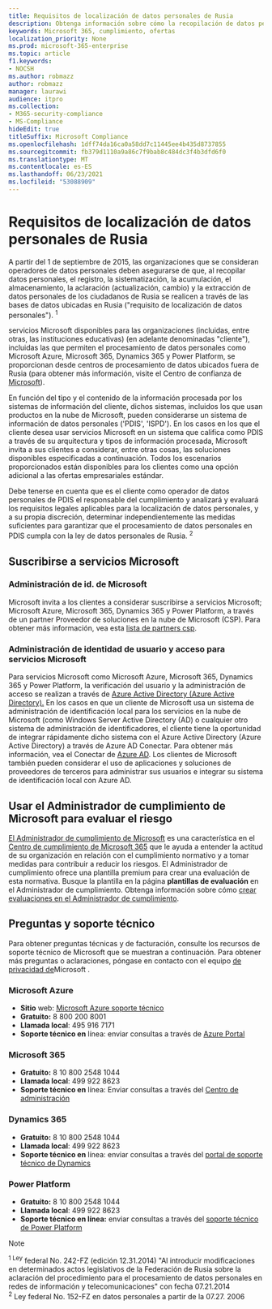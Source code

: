 ```yaml
---
title: Requisitos de localización de datos personales de Rusia
description: Obtenga información sobre cómo la recopilación de datos personales, el registro de datos personales de los ciudadanos rusos, la sistematización, la acumulación, el almacenamiento, la aclaración y la extracción se realizan en servicios Microsoft y bases de datos ubicadas en Rusia.
keywords: Microsoft 365, cumplimiento, ofertas
localization_priority: None
ms.prod: microsoft-365-enterprise
ms.topic: article
f1.keywords:
- NOCSH
ms.author: robmazz
author: robmazz
manager: laurawi
audience: itpro
ms.collection:
- M365-security-compliance
- MS-Compliance
hideEdit: true
titleSuffix: Microsoft Compliance
ms.openlocfilehash: 1dff74da16ca0a58dd7c11445ee4b435d8737855
ms.sourcegitcommit: fb379d1110a9a86c7f9bab8c484dc3f4b3dfd6f0
ms.translationtype: MT
ms.contentlocale: es-ES
ms.lasthandoff: 06/23/2021
ms.locfileid: "53088909"
---
```

# <a name="russian-personal-data-localization-requirements"></a>Requisitos de localización de datos personales de Rusia

A partir del 1 de septiembre de 2015, las organizaciones que se consideran operadores de datos personales deben asegurarse de que, al recopilar datos personales, el registro, la sistematización, la acumulación, el almacenamiento, la aclaración (actualización, cambio) y la extracción de datos personales de los ciudadanos de Rusia se realicen a través de las bases de datos ubicadas en Rusia ("requisito de localización de datos personales"). <sup>1</sup>

servicios Microsoft disponibles para las organizaciones (incluidas, entre otras, las instituciones educativas) (en adelante denominadas "cliente"), incluidas las que permiten el procesamiento de datos personales como Microsoft Azure, Microsoft 365, Dynamics 365 y Power Platform, se proporcionan desde centros de procesamiento de datos ubicados fuera de Rusia (para obtener más información, visite el Centro de confianza de [Microsoft](https://www.microsoft.com/trust-center)).

En función del tipo y el contenido de la información procesada por los sistemas de información del cliente, dichos sistemas, incluidos los que usan productos en la nube de Microsoft, pueden considerarse un sistema de información de datos personales ('PDIS', 'ISPD'). En los casos en los que el cliente desea usar servicios Microsoft en un sistema que califica como PDIS a través de su arquitectura y tipos de información procesada, Microsoft invita a sus clientes a considerar, entre otras cosas, las soluciones disponibles especificadas a continuación. Todos los escenarios proporcionados están disponibles para los clientes como una opción adicional a las ofertas empresariales estándar.

Debe tenerse en cuenta que es el cliente como operador de datos personales de PDIS el responsable del cumplimiento y analizará y evaluará los requisitos legales aplicables para la localización de datos personales, y a su propia discreción, determinar independientemente las medidas suficientes para garantizar que el procesamiento de datos personales en PDIS cumpla con la ley de datos personales de Rusia. <sup>2</sup>

## <a name="subscribing-to-microsoft-services"></a>Suscribirse a servicios Microsoft

### <a name="microsoft-id-management"></a>Administración de id. de Microsoft

Microsoft invita a los clientes a considerar suscribirse a servicios Microsoft; Microsoft Azure, Microsoft 365, Dynamics 365 y Power Platform, a través de un partner Proveedor de soluciones en la nube de Microsoft (CSP). Para obtener más información, vea esta [lista de partners csp](https://pinpoint.microsoft.com/search?type=services&campaign=691).

### <a name="managing-user-identity-and-access-for-microsoft-services"></a>Administración de identidad de usuario y acceso para servicios Microsoft

Para servicios Microsoft como Microsoft Azure, Microsoft 365, Dynamics 365 y Power Platform, la verificación del usuario y la administración de acceso se realizan a través de [Azure Active Directory (Azure Active Directory).](https://azure.microsoft.com/services/active-directory/) En los casos en que un cliente de Microsoft usa un sistema de administración de identificación local para los servicios en la nube de Microsoft (como Windows Server Active Directory (AD) o cualquier otro sistema de administración de identificadores, el cliente tiene la oportunidad de integrar rápidamente dicho sistema con el Azure Active Directory (Azure Active Directory) a través de Azure AD Conectar. Para obtener más información, vea el Conectar de [Azure AD](/azure/active-directory/cloud-provisioning/). Los clientes de Microsoft también pueden considerar el uso de aplicaciones y soluciones de proveedores de terceros para administrar sus usuarios e integrar su sistema de identificación local con Azure AD.

## <a name="use-microsoft-compliance-manager-to-assess-your-risk"></a>Usar el Administrador de cumplimiento de Microsoft para evaluar el riesgo

[El Administrador de cumplimiento de Microsoft](/microsoft-365/compliance/compliance-manager) es una característica en el [Centro de cumplimiento de Microsoft 365](/microsoft-365/compliance/microsoft-365-compliance-center) que le ayuda a entender la actitud de su organización en relación con el cumplimiento normativo y a tomar medidas para contribuir a reducir los riesgos. El Administrador de cumplimiento ofrece una plantilla premium para crear una evaluación de esta normativa. Busque la plantilla en la página **plantillas de evaluación** en el Administrador de cumplimiento. Obtenga información sobre cómo [crear evaluaciones en el Administrador de cumplimiento](/microsoft-365/compliance/compliance-manager-assessments).

## <a name="questions-and-support"></a>Preguntas y soporte técnico

Para obtener preguntas técnicas y de facturación, consulte los recursos de soporte técnico de Microsoft que se muestran a continuación. Para obtener más preguntas o aclaraciones, póngase en contacto con el equipo [de privacidad de](https://support.microsoft.com/gp/privacy-page)Microsoft .

### <a name="microsoft-azure"></a>Microsoft Azure

- **Sitio** web: [Microsoft Azure soporte técnico](https://aka.ms/GetAzureSupport)
- **Gratuito:** 8 800 200 8001
- **Llamada local**: 495 916 7171
- **Soporte técnico en** línea: enviar consultas a través de [Azure Portal](https://portal.azure.com)

### <a name="microsoft-365"></a>Microsoft 365

- **Gratuito:** 8 10 800 2548 1044
- **Llamada local**: 499 922 8623
- **Soporte técnico en** línea: Enviar consultas a través del [Centro de administración](https://portal.office.com/)

### <a name="dynamics-365"></a>Dynamics 365

- **Gratuito:** 8 10 800 2548 1044
- **Llamada local**: 499 922 8623
- **Soporte técnico en** línea: enviar consultas a través del [portal de soporte técnico de Dynamics](https://dynamics.microsoft.com/support/)

### <a name="power-platform"></a>Power Platform

- **Gratuito:** 8 10 800 2548 1044
- **Llamada local**: 499 922 8623
- **Soporte técnico en línea:** enviar consultas a través del [soporte técnico de Power Platform](/power-platform/admin/get-help-support)

> [!NOTE]
> <sup>1 Ley</sup> federal No. 242-FZ (edición 12.31.2014) "Al introducir modificaciones en determinados actos legislativos de la Federación de Rusia sobre la aclaración del procedimiento para el procesamiento de datos personales en redes de información y telecomunicaciones" con fecha 07.21.2014 <br>
> <sup>2</sup> Ley federal No. 152-FZ en datos personales a partir de la 07.27. 2006<br>
